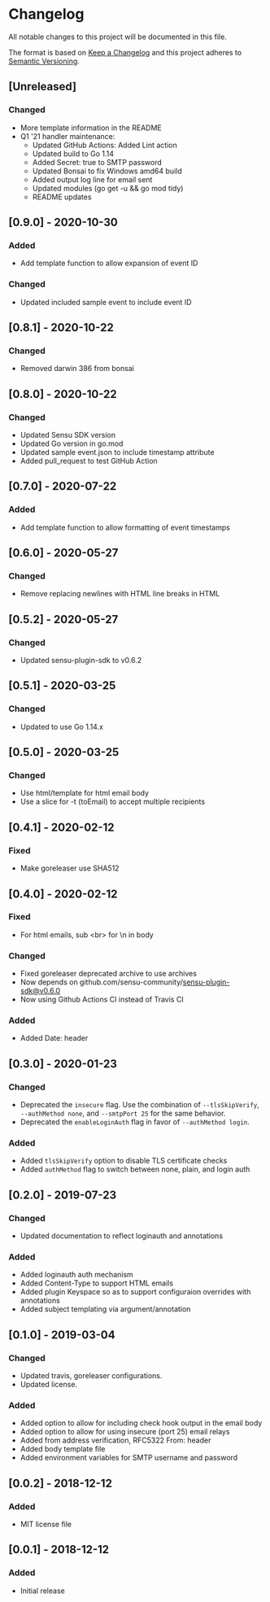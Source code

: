 # Changelog
All notable changes to this project will be documented in this file.

The format is based on [Keep a Changelog](http://keepachangelog.com/en/1.0.0/)
and this project adheres to [Semantic
Versioning](http://semver.org/spec/v2.0.0.html).

## [Unreleased]

### Changed
- More template information in the README
- Q1 '21 handler maintenance:
  - Updated GitHub Actions: Added Lint action
  - Updated build to Go 1.14
  - Added Secret: true to SMTP password
  - Updated Bonsai to fix Windows amd64 build
  - Added output log line for email sent
  - Updated modules (go get -u && go mod tidy)
  - README updates

## [0.9.0] - 2020-10-30

### Added
- Add template function to allow expansion of event ID

### Changed
- Updated included sample event to include event ID

## [0.8.1] - 2020-10-22

### Changed
- Removed darwin 386 from bonsai

## [0.8.0] - 2020-10-22

### Changed
- Updated Sensu SDK version
- Updated Go version in go.mod
- Updated sample event.json to include timestamp attribute
- Added pull_request to test GitHub Action

## [0.7.0] - 2020-07-22

### Added
- Add template function to allow formatting of event timestamps

## [0.6.0] - 2020-05-27

### Changed
- Remove replacing newlines with HTML line breaks in HTML

## [0.5.2] - 2020-05-27

### Changed
- Updated sensu-plugin-sdk to v0.6.2

## [0.5.1] - 2020-03-25

### Changed
- Updated to use Go 1.14.x

## [0.5.0] - 2020-03-25

### Changed
- Use html/template for html email body
- Use a slice for -t (toEmail) to accept multiple recipients

## [0.4.1] - 2020-02-12

### Fixed
- Make goreleaser use SHA512

## [0.4.0] - 2020-02-12

### Fixed
- For html emails, sub &lt;br&gt; for \n in body

### Changed
- Fixed goreleaser deprecated archive to use archives
- Now depends on github.com/sensu-community/sensu-plugin-sdk@v0.6.0
- Now using Github Actions CI instead of Travis CI

### Added
- Added Date: header

## [0.3.0] - 2020-01-23

### Changed
- Deprecated the `insecure` flag. Use the combination of `--tlsSkipVerify`,
  `--authMethod none`, and `--smtpPort 25` for the same behavior.
- Deprecated the `enableLoginAuth` flag in favor of `--authMethod login`.

### Added
- Added `tlsSkipVerify` option to disable TLS certificate checks
- Added `authMethod` flag to switch between none, plain, and login auth

## [0.2.0] - 2019-07-23

### Changed
- Updated documentation to reflect loginauth and annotations

### Added
- Added loginauth auth mechanism
- Added Content-Type to support HTML emails
- Added plugin Keyspace so as to support configuraion overrides with annotations
- Added subject templating via argument/annotation

## [0.1.0] - 2019-03-04

### Changed
- Updated travis, goreleaser configurations.
- Updated license.

### Added
- Added option to allow for including check hook output in the email body
- Added option to allow for using insecure (port 25) email relays
- Added from address verification, RFC5322 From: header
- Added body template file
- Added environment variables for SMTP username and password

## [0.0.2] - 2018-12-12

### Added
- MIT license file

## [0.0.1] - 2018-12-12

### Added
- Initial release
